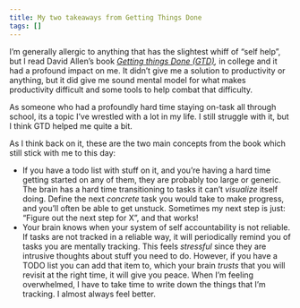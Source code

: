```yaml
---
title: My two takeaways from Getting Things Done
tags: []
---
```

I’m generally allergic to anything that has the slightest whiff of “self help”, but I read David Allen’s book [_Getting things Done (GTD)_](https://en.wikipedia.org/wiki/Getting_Things_Done)_,_ in college and it had a profound impact on me. It didn’t give me a solution to productivity or anything, but it did give me sound mental model for what makes productivity difficult and some tools to help combat that difficulty.

As someone who had a profoundly hard time staying on-task all through school, its a topic I’ve wrestled with a lot in my life. I still struggle with it, but I think GTD helped me quite a bit.

As I think back on it, these are the two main concepts from the book which still stick with me to this day:

- If you have a todo list with stuff on it, and you’re having a hard time getting started on any of them, they are probably too large or generic. The brain has a hard time transitioning to tasks it can’t _visualize_ itself doing. Define the next _concrete_ task you would take to make progress, and you’ll often be able to get unstuck. Sometimes my next step is just: “Figure out the next step for X”, and that works!
- Your brain knows when your system of self accountability is not reliable. If tasks are not tracked in a reliable way, it will periodically remind you of tasks you are mentally tracking. This feels _stressful_ since they are intrusive thoughts about stuff you need to do. However, if you have a TODO list you can add that item to, which your brain _trusts_ that you will revisit at the right time, it will give you peace. When I’m feeling overwhelmed, I have to take time to write down the things that I’m tracking. I almost always feel better.
